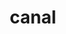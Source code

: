 ---
title: canal
category: paintings
series: lewisham
year: 2019
image: canal.jpg
size: 
materials: acrylic on canvas
---